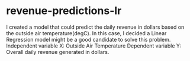 # revenue-predictions-lr
I created a model that could predict the daily revenue in dollars based on the outside air temperature(degC). In this case, I decided a Linear Regression model might be a good candidate to solve this problem.
Independent variable X: Outside Air Temperature
Dependent variable Y: Overall daily revenue generated in dollars.
